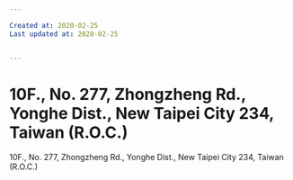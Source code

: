 ```yaml
---

Created at: 2020-02-25
Last updated at: 2020-02-25


---
```


# 10F., No. 277, Zhongzheng Rd., Yonghe Dist., New Taipei City 234, Taiwan (R.O.C.)


10F., No. 277, Zhongzheng Rd., Yonghe Dist., New Taipei City 234, Taiwan (R.O.C.)

